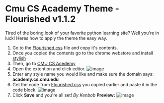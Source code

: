 # Cmu CS Academy Theme - Flourished v1.1.2
Tired of the boring look of your favorite python learning site? Well you're in luck! Heres how to apply the theme the easy way.
 1. Go to the [Flourished.css](cmuacademytheme/Flourished.css) file and copy it's contents.
  2. Once you copied the contents go to the chrome webstore and install [stylish](https://chromewebstore.google.com/detail/stylish-custom-themes-for/fjnbnpbmkenffdnngjfgmeleoegfcffe?hl=en&pli=1)
  3. Then, go to [CMU CS Acedemy](https://academy.cs.cmu.edu/course)
  4. Open the extention and click editor. ![image](https://github.com/user-attachments/assets/4a59628c-bc59-4ea9-91f2-9367c4d47c5e)
  5. Enter any style name you would like and make sure the domain says: **academy.cs.cmu.edu**
  6. Get the code from [Flourished.css](cmuacademytheme/Flourished.css) you copied earlier and paste it in the code block. ![image](https://github.com/user-attachments/assets/248eee03-f065-4123-929e-05be1af1090f)
  7. Click **Save** and you're all set!
*By Kenbob*
**Preview:**
![image](https://github.com/user-attachments/assets/2c3fcfc1-a18c-4b4c-a3d0-8ca6114a6c50)

